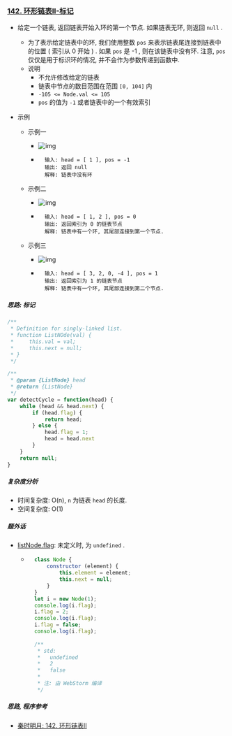 ### [142. 环形链表II-标记](https://leetcode-cn.com/problems/linked-list-cycle-ii/)

* 给定一个链表, 返回链表开始入环的第一个节点. 如果链表无环, 则返回 `null` .

    * 为了表示给定链表中的环, 我们使用整数 `pos` 来表示链表尾连接到链表中的位置 ( 索引从 0 开始 ) . 如果 `pos` 是 -1 , 则在该链表中没有环. 注意, `pos` 仅仅是用于标识环的情况, 并不会作为参数传递到函数中.
    * 说明
        * 不允许修改给定的链表
        * 链表中节点的数目范围在范围 `[0, 104]` 内
        * `-105 <= Node.val <= 105`
        * `pos` 的值为 `-1` 或者链表中的一个有效索引

* 示例

    * 示例一

        * ![img](https://github.com/sctang0/DataStructure-LeetCode/raw/main/images/01.array-linkList/01.004.01.png)

        * ```example
            输入: head = [ 1 ], pos = -1
            输出: 返回 null
            解释: 链表中没有环
            ```

    * 示例二

        * ![img](https://github.com/sctang0/DataStructure-LeetCode/raw/main/images/01.array-linkList/01.004.02.png)

        * ```example
            输入: head = [ 1, 2 ], pos = 0
            输出: 返回索引为 0 的链表节点
            解释: 链表中有一个环, 其尾部连接到第一个节点.
            ```

    * 示例三

        * ![img](https://github.com/sctang0/DataStructure-LeetCode/raw/main/images/01.array-linkList/01.004.03.png)

        * ```example
            输入: head = [ 3, 2, 0, -4 ], pos = 1
            输出: 返回索引为 1 的链表节点
            解释: 链表中有一个环, 其尾部连接到第二个节点.
            ```



##### 思路: 标记

```javascript
/**
 * Definition for singly-linked list.
 * function ListNOde(val) {
 *     this.val = val;
 *     this.next = null;
 * }
 */

/**
 * @param {ListNode} head
 * @return {ListNode}
 */
var detectCycle = function(head) {
    while (head && head.next) {
        if (head.flag) {
            return head;
        } else {
            head.flag = 1;
            head = head.next
        }
    }
    return null;
}
```

##### 复杂度分析

* 时间复杂度: O(n), `n` 为链表 `head` 的长度.
* 空间复杂度: O(1)

##### 题外话

* [listNode.flag](https://stackoverflow.com/questions/17402125/what-is-a-flag-variable): 未定义时, 为 `undefined` .

    * ```javascript
        class Node {
            constructor (element) {
                this.element = element;
                this.next = null;
            }
        }
        let i = new Node(1);
        console.log(i.flag);
        i.flag = 2;
        console.log(i.flag);
        i.flag = false;
        console.log(i.flag);
        
        /**
         * std:
         *   undefined
         *   2
         *   false
         *
         * 注: 由 WebStorm 编译
         */
        ```



##### 思路, 程序参考

* [秦时明月: 142. 环形链表II](https://leetcode-cn.com/problems/linked-list-cycle-ii/solution/142-huan-xing-lian-biao-ii-by-alexer-660/)